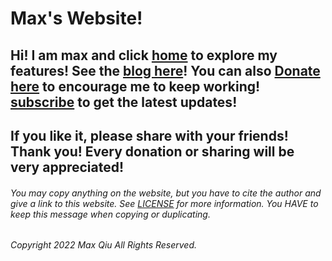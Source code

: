 # Max's Website!
## **Hi! I am max and click [home](https://qqiumax.github.io/home/) to explore my features! See the [blog here](https://qqiumax.github.io/blog/)! You can also [Donate here](https://qqiumax.github.io/donate/) to encourage me to keep working! [subscribe](https://qqiumax.github.io/subscribe/) to get the latest updates!**
## **If you like it, please share with your friends! Thank you! Every donation or sharing will be very appreciated!** 

###### You may copy anything on the website, but you have to cite the author and give a link to this website. See [LICENSE](https://qqiumax.github.io/LICENSE) for more information. You HAVE to keep this message when copying or duplicating.

###### Copyright 2022 Max Qiu All Rights Reserved.